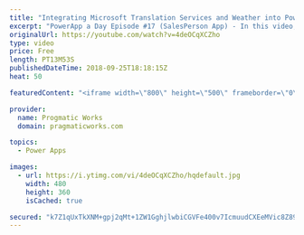 ```yaml
---
title: "Integrating Microsoft Translation Services and Weather into PowerApps"
excerpt: "PowerApp a Day Episode #17 (SalesPerson App) - In this video, you'll learn how to simplify communication with your customers with Microsoft Translation Services, built into your PowerApps application. Use the services to translate emails, text in input boxes and other cool techniques.  We also show how"
originalUrl: https://youtube.com/watch?v=4deOCqXCZho
type: video
price: Free
length: PT13M53S
publishedDateTime: 2018-09-25T18:18:15Z
heat: 50

featuredContent: "<iframe width=\"800\" height=\"500\" frameborder=\"0\" src=\"https://www.youtube.com/embed/4deOCqXCZho\" allow=\"accelerometer; autoplay; encrypted-media; gyroscope; picture-in-picture\" allowfullscreen></iframe>"

provider:
  name: Progmatic Works
  domain: pragmaticworks.com

topics:
  - Power Apps

images:
  - url: https://i.ytimg.com/vi/4deOCqXCZho/hqdefault.jpg
    width: 480
    height: 360
    isCached: true

secured: "k7Z1qUxTkXNM+gpj2qMt+1ZW1GghjlwbiCGVFe400v7IcmuudCXEeMVic8Z89HH5PNkHoTRs+pM4tI/jr89k2Th79KciTmI+jxgFkVpNlnreB7a42rcfKQliHSz0ZlDQv2VgLNjMstJgLnntTB5Sx9yGSipHXA4eSD8RlPQwe+nVq90QNssjQQe23y/kpewxkwq2tWc2iYs0l8zpQ+KZGRA54oSSnQpuAdRiM3Lv2tIy0o+KaX7DJhVu7B6nwD0BX+uRJEXu91j3UGDmBaAmPzJLoWu1aXa++Z94sQFlH/rRXxScBWmJCq/Aj3B1PQs7NclXvjjkaT1DydA6YO1z7aRkZPi/rSbjvSHID5RMnf2N9xbak0w9hdrq7FdKKP6HN97uPvfAB7cZYZ74n/FqTrar6afbb3KIE+EWfBBL9sI=;+IEeUg7zHDDAOv+rMRe5lQ=="
---
```


